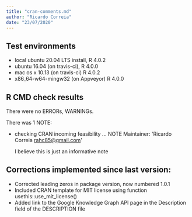 ```yaml
---
title: "cran-comments.md"
author: "Ricardo Correia"
date: "23/07/2020"
---
```


## Test environments
* local ubuntu 20.04 LTS install, R 4.0.2
* ubuntu 16.04 (on travis-ci), R 4.0.0
* mac os x 10.13 (on travis-ci) R 4.0.2
* x86_64-w64-mingw32 (on Appveyor) R 4.0.0

## R CMD check results
There were no ERRORs, WARNINGs. 

There was 1 NOTE:

* checking CRAN incoming feasibility ... NOTE
  Maintainer: 'Ricardo Correia <rahc85@gmail.com>'

  I believe this is just an informative note

## Corrections implemented since last version:
* Corrected leading zeros in package version, now numbered 1.0.1
* Included CRAN template for MIT license using function usethis::use_mit_license()
* Added link to the Google Knowledge Graph API page in the Description field of the DESCRIPTION file

